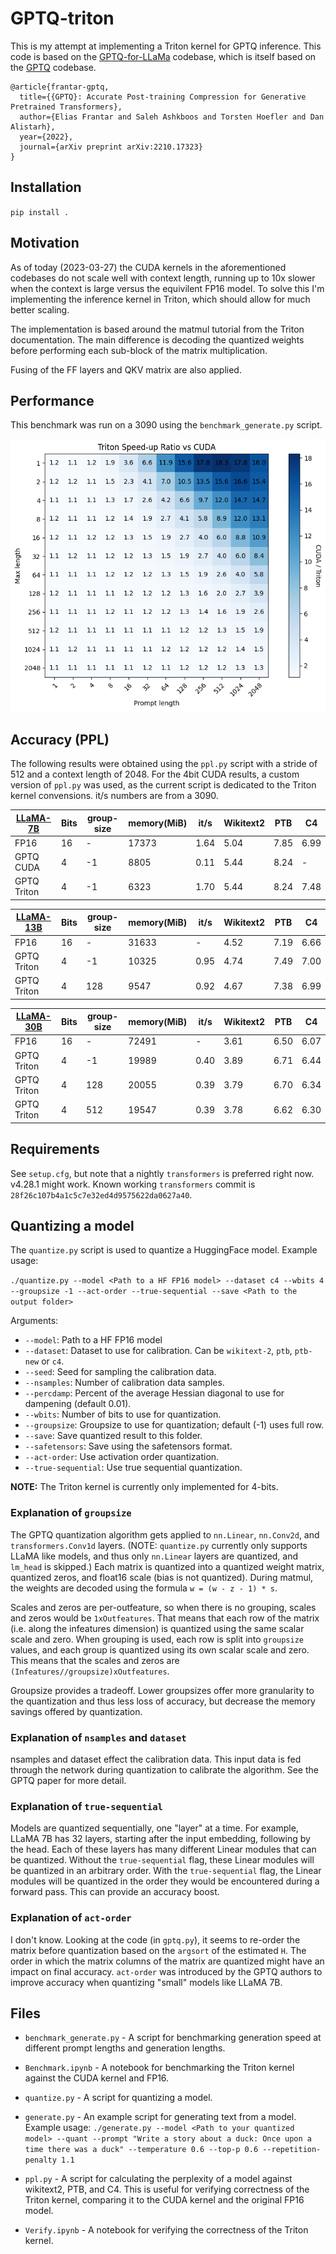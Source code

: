 # GPTQ-triton

This is my attempt at implementing a Triton kernel for GPTQ inference.  This code is based on the [GPTQ-for-LLaMa](https://github.com/qwopqwop200/GPTQ-for-LLaMa) codebase, which is itself based on the [GPTQ](https://github.com/IST-DASLab/gptq) codebase.

```
@article{frantar-gptq,
  title={{GPTQ}: Accurate Post-training Compression for Generative Pretrained Transformers}, 
  author={Elias Frantar and Saleh Ashkboos and Torsten Hoefler and Dan Alistarh},
  year={2022},
  journal={arXiv preprint arXiv:2210.17323}
}
```

## Installation

`pip install .`


## Motivation

As of today (2023-03-27) the CUDA kernels in the aforementioned codebases do not scale well with context length, running up to 10x slower when the context is large versus the equivilent FP16 model.  To solve this I'm implementing the inference kernel in Triton, which should allow for much better scaling.

The implementation is based around the matmul tutorial from the Triton documentation.  The main difference is decoding the quantized weights before performing each sub-block of the matrix multiplication.

Fusing of the FF layers and QKV matrix are also applied.


## Performance

This benchmark was run on a 3090 using the `benchmark_generate.py` script.

![Triton benchmark graph](TritonBench.png)


## Accuracy (PPL)

The following results were obtained using the `ppl.py` script with a stride of 512 and a context length of 2048.
For the 4bit CUDA results, a custom version of `ppl.py` was used, as the current script is dedicated to the Triton kernel convensions.
it/s numbers are from a 3090.


| [LLaMA-7B](https://arxiv.org/abs/2302.13971)       | Bits | group-size | memory(MiB) | it/s | Wikitext2 |  PTB  |  C4  | 
| -------------------------------------------------- | ---- | ---------- | ----------- | ---- | --------- | ----- | ---- |
| FP16                                               |  16  |      -     |    17373    | 1.64 |    5.04   |  7.85 | 6.99 |
| GPTQ CUDA                                          |   4  |     -1     |     8805    | 0.11 |    5.44   |  8.24 |   -  |
| GPTQ Triton                                        |   4  |     -1     |     6323    | 1.70 |    5.44   |  8.24 | 7.48 |


| [LLaMA-13B](https://arxiv.org/abs/2302.13971)      | Bits | group-size | memory(MiB) | it/s | Wikitext2 |  PTB  |  C4  |
| -------------------------------------------------- | ---- | ---------- | ----------- | ---- | --------- | ----- | ---- |
| FP16                                               |  16  |      -     |    31633    |   -  |    4.52   |  7.19 | 6.66 |
| GPTQ Triton                                        |   4  |     -1     |    10325    | 0.95 |    4.74   |  7.49 | 7.00 |
| GPTQ Triton                                        |   4  |    128     |     9547    | 0.92 |    4.67   |  7.38 | 6.99 |


| [LLaMA-30B](https://arxiv.org/abs/2302.13971)      | Bits | group-size | memory(MiB) | it/s | Wikitext2 |  PTB  |  C4  |
| -------------------------------------------------- | ---- | ---------- | ----------- | ---- | --------- | ----- | ---- |
| FP16                                               |  16  |      -     |    72491    |   -  |    3.61   |  6.50 | 6.07 |
| GPTQ Triton                                        |   4  |     -1     |    19989    | 0.40 |    3.89   |  6.71 | 6.44 |
| GPTQ Triton                                        |   4  |    128     |    20055    | 0.39 |    3.79   |  6.70 | 6.34 |
| GPTQ Triton                                        |   4  |    512     |    19547    | 0.39 |    3.78   |  6.62 | 6.30 |


## Requirements

See `setup.cfg`, but note that a nightly `transformers` is preferred right now. v4.28.1 might work.  Known working `transformers` commit is `28f26c107b4a1c5c7e32ed4d9575622da0627a40`.


## Quantizing a model

The `quantize.py` script is used to quantize a HuggingFace model.  Example usage:

`./quantize.py --model <Path to a HF FP16 model> --dataset c4 --wbits 4 --groupsize -1 --act-order --true-sequential --save <Path to the output folder>`

Arguments:

* `--model`: Path to a HF FP16 model
* `--dataset`: Dataset to use for calibration.  Can be `wikitext-2`, `ptb`, `ptb-new` or `c4`.
* `--seed`: Seed for sampling the calibration data.
* `--nsamples`: Number of calibration data samples.
* `--percdamp`: Percent of the average Hessian diagonal to use for dampening (default 0.01).
* `--wbits`: Number of bits to use for quantization.
* `--groupsize`: Groupsize to use for quantization; default (-1) uses full row.
* `--save`: Save quantized result to this folder.
* `--safetensors`: Save using the safetensors format.
* `--act-order`: Use activation order quantization.
* `--true-sequential`: Use true sequential quantization.

**NOTE:** The Triton kernel is currently only implemented for 4-bits.

### Explanation of `groupsize`

The GPTQ quantization algorithm gets applied to `nn.Linear`, `nn.Conv2d`, and `transformers.Conv1d` layers.  (NOTE: `quantize.py` currently only supports LLaMA like models, and thus only `nn.Linear` layers are quantized, and `lm_head` is skipped.)  Each matrix is quantized into a quantized weight matrix, quantized zeros, and float16 scale (bias is not quantized).  During matmul, the weights are decoded using the formula `w = (w - z - 1) * s`.

Scales and zeros are per-outfeature, so when there is no grouping, scales and zeros would be `1xOutfeatures`.  That means that each row of the matrix (i.e. along the infeatures dimension) is quantized using the same scalar scale and zero.  When grouping is used, each row is split into `groupsize` values, and each group is quantized using its own scalar scale and zero.  This means that the scales and zeros are `(Infeatures//groupsize)xOutfeatures`.

Groupsize provides a tradeoff.  Lower groupsizes offer more granularity to the quantization and thus less loss of accuracy, but decrease the memory savings offered by quantization.

### Explanation of `nsamples` and `dataset`
nsamples and dataset effect the calibration data.  This input data is fed through the network during quantization to calibrate the algorithm.  See the GPTQ paper for more detail.

### Explanation of `true-sequential`
Models are quantized sequentially, one "layer" at a time.  For example, LLaMA 7B has 32 layers, starting after the input embedding, following by the head.  Each of these layers has many different Linear modules that can be quantized.  Without the `true-sequential` flag, these Linear modules will be quantized in an arbitrary order.  With the `true-sequential` flag, the Linear modules will be quantized in the order they would be encountered during a forward pass.  This can provide an accuracy boost.

### Explanation of `act-order`

I don't know.  Looking at the code (in `gptq.py`), it seems to re-order the matrix before quantization based on the `argsort` of the estimated `H`.  The order in which the matrix columns of the matrix are quantized might have an impact on final accuracy.  `act-order` was introduced by the GPTQ authors to improve accuracy when quantizing "small" models like LLaMA 7B.


## Files

* `benchmark_generate.py` - A script for benchmarking generation speed at different prompt lengths and generation lengths.

* `Benchmark.ipynb` - A notebook for benchmarking the Triton kernel against the CUDA kernel and FP16.

* `quantize.py` - A script for quantizing a model.

* `generate.py` - An example script for generating text from a model.  Example usage: `./generate.py --model <Path to your quantized model> --quant --prompt "Write a story about a duck: Once upon a time there was a duck" --temperature 0.6 --top-p 0.6 --repetition-penalty 1.1`

* `ppl.py` - A script for calculating the perplexity of a model against wikitext2, PTB, and C4.  This is useful for verifying correctness of the Triton kernel, comparing it to the CUDA kernel and the original FP16 model.

* `Verify.ipynb` - A notebook for verifying the correctness of the Triton kernel.
